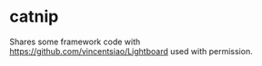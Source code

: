 catnip
======
Shares some framework code with https://github.com/vincentsiao/Lightboard used with permission.
